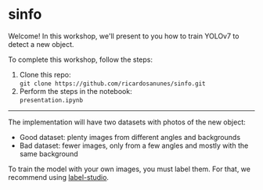 # sinfo
Welcome! In this workshop, we'll present to you how to train YOLOv7 to detect a new object.  
  
To complete this workshop, follow the steps:  
1) Clone this repo:  
   `git clone https://github.com/ricardosanunes/sinfo.git`
2) Perform the steps in the notebook:  
   `presentation.ipynb`  
---
The implementation will have two datasets with photos of the new object:
- Good dataset: plenty images from different angles and backgrounds
- Bad dataset: fewer images, only from a few angles and mostly with the same background  

To train the model with your own images, you must label them. For that, we recommend using [label-studio](https://labelstud.io/).

